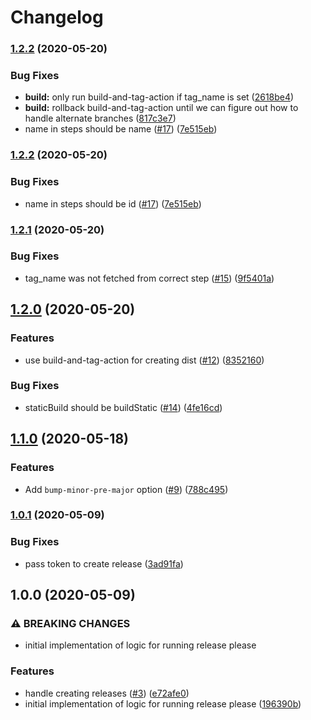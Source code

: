 # Changelog

### [1.2.2](https://www.github.com/bcoe/release-please-action/compare/v1.2.1...v1.2.2) (2020-05-20)


### Bug Fixes

* **build:** only run build-and-tag-action if tag_name is set ([2618be4](https://www.github.com/bcoe/release-please-action/commit/2618be43e7fa68dee5840c03a7380aaa27c369b0))
* **build:** rollback build-and-tag-action until we can figure out how to handle alternate branches ([817c3e7](https://www.github.com/bcoe/release-please-action/commit/817c3e72f48b11043a75f3fccea0332af149833b))
* name in steps should be name ([#17](https://www.github.com/bcoe/release-please-action/issues/17)) ([7e515eb](https://www.github.com/bcoe/release-please-action/commit/7e515ebd488e95f21f30fa1db2335eb309a0fc4b))

### [1.2.2](https://www.github.com/bcoe/release-please-action/compare/v1.2.1...v1.2.2) (2020-05-20)


### Bug Fixes

* name in steps should be id ([#17](https://www.github.com/bcoe/release-please-action/issues/17)) ([7e515eb](https://www.github.com/bcoe/release-please-action/commit/7e515ebd488e95f21f30fa1db2335eb309a0fc4b))

### [1.2.1](https://www.github.com/bcoe/release-please-action/compare/v1.2.0...v1.2.1) (2020-05-20)


### Bug Fixes

* tag_name was not fetched from correct step ([#15](https://www.github.com/bcoe/release-please-action/issues/15)) ([9f5401a](https://www.github.com/bcoe/release-please-action/commit/9f5401ae9ac0ed00aecf5801b263827ff4007bfd))

## [1.2.0](https://www.github.com/bcoe/release-please-action/compare/v1.1.0...v1.2.0) (2020-05-20)


### Features

* use build-and-tag-action for creating dist ([#12](https://www.github.com/bcoe/release-please-action/issues/12)) ([8352160](https://www.github.com/bcoe/release-please-action/commit/83521609fe05585dab4e2aa1dbaaf8c4f85ce3c2))


### Bug Fixes

* staticBuild should be buildStatic ([#14](https://www.github.com/bcoe/release-please-action/issues/14)) ([4fe16cd](https://www.github.com/bcoe/release-please-action/commit/4fe16cde13dddf21297d5e85f1b95973322c283e))

## [1.1.0](https://www.github.com/bcoe/release-please-action/compare/v1.0.1...v1.1.0) (2020-05-18)


### Features

* Add `bump-minor-pre-major` option ([#9](https://www.github.com/bcoe/release-please-action/issues/9)) ([788c495](https://www.github.com/bcoe/release-please-action/commit/788c495e2607702ce5ab41e9e246161d07fe8854))

### [1.0.1](https://www.github.com/bcoe/release-please-action/compare/v1.0.0...v1.0.1) (2020-05-09)


### Bug Fixes

* pass token to create release ([3ad91fa](https://www.github.com/bcoe/release-please-action/commit/3ad91fa6cb8cf2c05464672da14cbea65555e5a2))

## 1.0.0 (2020-05-09)


### ⚠ BREAKING CHANGES

* initial implementation of logic for running release please

### Features

* handle creating releases ([#3](https://www.github.com/bcoe/release-please-action/issues/3)) ([e72afe0](https://www.github.com/bcoe/release-please-action/commit/e72afe059a2eae50d319b3a4cee2a31479886fe8))
* initial implementation of logic for running release please ([196390b](https://www.github.com/bcoe/release-please-action/commit/196390b8667a14c2ab16f53ba086c11afee28327))
